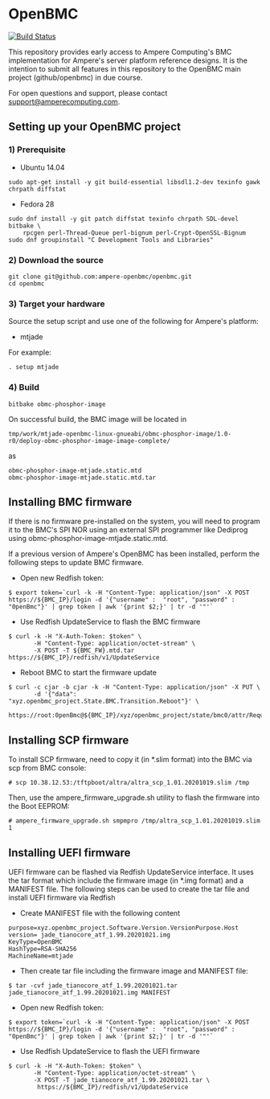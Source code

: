 # OpenBMC

[![Build Status](https://openpower.xyz/buildStatus/icon?job=openbmc-build)](https://openpower.xyz/job/openbmc-build/)

This repository provides early access to Ampere Computing's BMC implementation
for Ampere's server platform reference designs. It is the intention to submit
all features in this repository to the OpenBMC main project (github/openbmc)
in due course.

For open questions and support, please contact support@amperecomputing.com.

## Setting up your OpenBMC project

### 1) Prerequisite
- Ubuntu 14.04
```
sudo apt-get install -y git build-essential libsdl1.2-dev texinfo gawk chrpath diffstat
```

- Fedora 28
```
sudo dnf install -y git patch diffstat texinfo chrpath SDL-devel bitbake \
    rpcgen perl-Thread-Queue perl-bignum perl-Crypt-OpenSSL-Bignum
sudo dnf groupinstall "C Development Tools and Libraries"
```

### 2) Download the source
```
git clone git@github.com:ampere-openbmc/openbmc.git
cd openbmc
```

### 3) Target your hardware
Source the setup script and use one of the following for Ampere's platform:
- mtjade

For example:
```
. setup mtjade
```

### 4) Build
```
bitbake obmc-phosphor-image
```

On successful build, the BMC image will be located in
```
tmp/work/mtjade-openbmc-linux-gnueabi/obmc-phosphor-image/1.0-r0/deploy-obmc-phosphor-image-image-complete/
```

as
```
obmc-phosphor-image-mtjade.static.mtd
obmc-phosphor-image-mtjade.static.mtd.tar
```

## Installing BMC firmware

If there is no firmware pre-installed on the system, you will need to program it to the BMC's SPI NOR using an external SPI programmer like Dediprog
using obmc-phosphor-image-mtjade.static.mtd.

If a previous version of Ampere's OpenBMC has been installed, perform the following steps to update BMC firmware.

- Open new Redfish token:
```
$ export token=`curl -k -H "Content-Type: application/json" -X POST https://${BMC_IP}/login -d '{"username" :  "root", "password" :  "0penBmc"}' | grep token | awk '{print $2;}' | tr -d '"'`
```

- Use Redfish UpdateService to flash the BMC firmware
```
$ curl -k -H "X-Auth-Token: $token" \
       -H "Content-Type: application/octet-stream" \
       -X POST -T ${BMC_FW}.mtd.tar https://${BMC_IP}/redfish/v1/UpdateService
```

- Reboot BMC to start the firmware update
```
$ curl -c cjar -b cjar -k -H "Content-Type: application/json" -X PUT \
       -d '{"data": "xyz.openbmc_project.State.BMC.Transition.Reboot"}' \
        https://root:0penBmc@${BMC_IP}/xyz/openbmc_project/state/bmc0/attr/RequestedBMCTransition`
```

## Installing SCP firmware

To install SCP firmware, need to copy it (in *.slim format) into the BMC via scp from BMC console:

```
# scp 10.38.12.53:/tftpboot/altra/altra_scp_1.01.20201019.slim /tmp
```

Then, use the ampere_firmware_upgrade.sh utility to flash the firmware into the Boot EEPROM:

```
# ampere_firmware_upgrade.sh smpmpro /tmp/altra_scp_1.01.20201019.slim 1
```

## Installing UEFI firmware

UEFI firmware can be flashed via Redfish UpdateService interface. It uses the tar format which include the firmware image (in *.img format) and a MANIFEST file. The following steps can be used to create the tar file and install UEFI firmware via Redfish

- Create MANIFEST file with the following content

```
purpose=xyz.openbmc_project.Software.Version.VersionPurpose.Host
version= jade_tianocore_atf_1.99.20201021.img
KeyType=OpenBMC
HashType=RSA-SHA256
MachineName=mtjade
```

- Then create tar file including the firmware image and MANIFEST file:

```
$ tar -cvf jade_tianocore_atf_1.99.20201021.tar jade_tianocore_atf_1.99.20201021.img MANIFEST
```

- Open new Redfish token:

```
$ export token=`curl -k -H "Content-Type: application/json" -X POST https://${BMC_IP}/login -d '{"username" :  "root", "password" :  "0penBmc"}' | grep token | awk '{print $2;}' | tr -d '"'`
```

- Use Redfish UpdateService to flash the UEFI firmware
```
$ curl -k -H "X-Auth-Token: $token" \
       -H "Content-Type: application/octet-stream" \
       -X POST -T jade_tianocore_atf_1.99.20201021.tar \
        https://${BMC_IP}/redfish/v1/UpdateService
```
